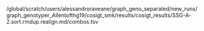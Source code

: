 /global/scratch/users/alessandroraveane/graph_geno_separated/new_runs/graph_genotyper_Allentofthg19/cosigt_smk/results/cosigt_results/SSG-A-2.sort.rmdup.realign.md/combos.tsv